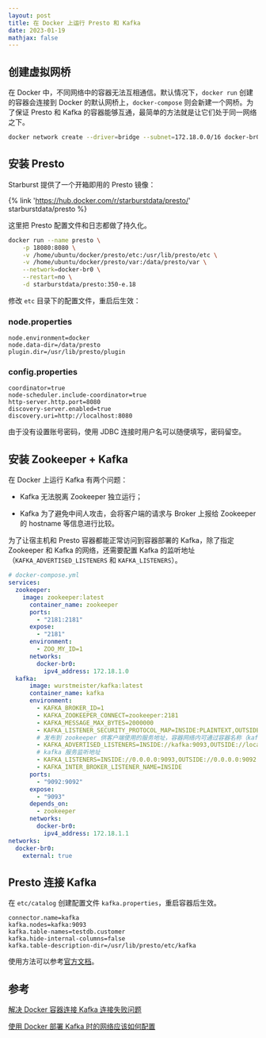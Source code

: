 ```yaml
---
layout: post
title: 在 Docker 上运行 Presto 和 Kafka
date: 2023-01-19
mathjax: false
---
```


## 创建虚拟网桥

在 Docker 中，不同网络中的容器无法互相通信。默认情况下，`docker run` 创建的容器会连接到 Docker 的默认网桥上，`docker-compose` 则会新建一个网桥。为了保证 Presto 和 Kafka 的容器能够互通，最简单的方法就是让它们处于同一网络之下。

```bash
docker network create --driver=bridge --subnet=172.18.0.0/16 docker-br0
```

## 安装 Presto

Starburst 提供了一个开箱即用的 Presto 镜像：

{% link 'https://hub.docker.com/r/starburstdata/presto/' starburstdata/presto %}

这里把 Presto 配置文件和日志都做了持久化。

```bash
docker run --name presto \
	-p 18080:8080 \
	-v /home/ubuntu/docker/presto/etc:/usr/lib/presto/etc \
	-v /home/ubuntu/docker/presto/var:/data/presto/var \
	--network=docker-br0 \
	--restart=no \
	-d starburstdata/presto:350-e.18
```

修改 `etc` 目录下的配置文件，重启后生效：

### node.properties

```text
node.environment=docker
node.data-dir=/data/presto
plugin.dir=/usr/lib/presto/plugin
```

### config.properties

```text
coordinator=true
node-scheduler.include-coordinator=true
http-server.http.port=8080
discovery-server.enabled=true
discovery.uri=http://localhost:8080
```

由于没有设置账号密码，使用 JDBC 连接时用户名可以随便填写，密码留空。

## 安装 Zookeeper + Kafka

在 Docker 上运行 Kafka 有两个问题：

* Kafka 无法脱离 Zookeeper 独立运行；

* Kafka 为了避免中间人攻击，会将客户端的请求与 Broker 上报给 Zookeeper 的 hostname 等信息进行比较。

为了让宿主机和 Presto 容器都能正常访问到容器部署的 Kafka，除了指定 Zookeeper 和 Kafka 的网络，还需要配置 Kafka 的监听地址（`KAFKA_ADVERTISED_LISTENERS` 和 `KAFKA_LISTENERS`）。


```yaml
# docker-compose.yml
services:
  zookeeper:
    image: zookeeper:latest
      container_name: zookeeper
      ports:
        - "2181:2181"
      expose:
    	- "2181"
      environment:
        - ZOO_MY_ID=1
      networks:
        docker-br0:
          ipv4_address: 172.18.1.0
  kafka:
      image: wurstmeister/kafka:latest
      container_name: kafka
      environment:
        - KAFKA_BROKER_ID=1
        - KAFKA_ZOOKEEPER_CONNECT=zookeeper:2181
        - KAFKA_MESSAGE_MAX_BYTES=2000000
        - KAFKA_LISTENER_SECURITY_PROTOCOL_MAP=INSIDE:PLAINTEXT,OUTSIDE:PLAINTEXT
		# 发布到 zookeeper 供客户端使用的服务地址，容器网络内可通过容器名称（kafka）访问
        - KAFKA_ADVERTISED_LISTENERS=INSIDE://kafka:9093,OUTSIDE://localhost:9092
		# kafka 服务监听地址
        - KAFKA_LISTENERS=INSIDE://0.0.0.0:9093,OUTSIDE://0.0.0.0:9092
        - KAFKA_INTER_BROKER_LISTENER_NAME=INSIDE
      ports:
        - "9092:9092"
      expose:
        - "9093"
      depends_on:
        - zookeeper
      networks:
        docker-br0:
          ipv4_address: 172.18.1.1
networks:
  docker-br0:
    external: true
```

## Presto 连接 Kafka

在 `etc/catalog` 创建配置文件 `kafka.properties`，重启容器后生效。

```text
connector.name=kafka
kafka.nodes=kafka:9093
kafka.table-names=testdb.customer
kafka.hide-internal-columns=false
kafka.table-description-dir=/usr/lib/presto/etc/kafka
```

使用方法可以参考[官方文档](https://prestodb.io/docs/current/connector/kafka-tutorial.html)。

## 参考

[解决 Docker 容器连接 Kafka 连接失败问题](https://www.cnblogs.com/hellxz/p/why_cnnect_to_kafka_always_failure.html)

[使用 Docker 部署 Kafka 时的网络应该如何配置](https://www.jianshu.com/p/52a505354bbc)


